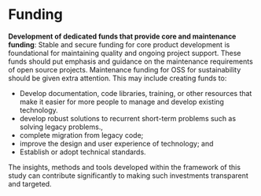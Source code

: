 # Funding

**Development of dedicated funds that provide core and maintenance funding**: Stable and secure funding for core product development is foundational for maintaining quality and ongoing project support. These funds should put emphasis and guidance on the maintenance requirements of open source projects. Maintenance funding for OSS for sustainability should be given extra attention. This may include creating funds to: 

- Develop documentation, code libraries, training, or other resources that make it easier for more people to manage and develop existing technology. 
- develop robust solutions to recurrent short-term problems such as solving legacy problems., 
- complete migration from legacy code; 
- improve the design and user experience of technology; and 
- Establish or adopt technical standards. 

The insights, methods and tools developed within the framework of this study can contribute significantly to making such investments transparent and targeted.